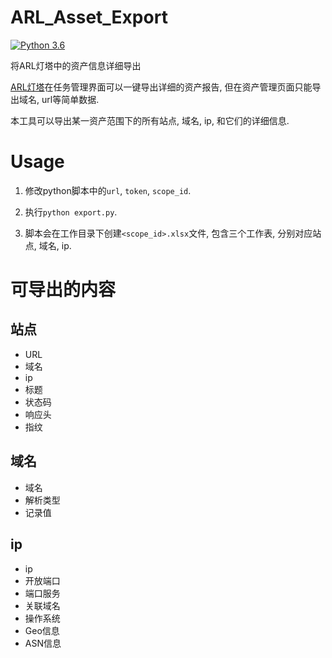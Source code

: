 # ARL_Asset_Export
[![Python 3.6](https://img.shields.io/badge/python-3.6-green.svg)](https://www.python.org/)

将ARL灯塔中的资产信息详细导出

[ARL灯塔](https://github.com/TophantTechnology/ARL)在任务管理界面可以一键导出详细的资产报告, 但在资产管理页面只能导出域名, url等简单数据.

本工具可以导出某一资产范围下的所有站点, 域名, ip, 和它们的详细信息.

# Usage
1. 修改python脚本中的`url`, `token`, `scope_id`.

2. 执行`python export.py`.

3. 脚本会在工作目录下创建`<scope_id>.xlsx`文件, 包含三个工作表, 分别对应站点, 域名, ip.

# 可导出的内容

## 站点
- URL
- 域名
- ip
- 标题
- 状态码
- 响应头
- 指纹

## 域名
- 域名
- 解析类型
- 记录值

## ip
- ip
- 开放端口
- 端口服务
- 关联域名
- 操作系统
- Geo信息
- ASN信息
